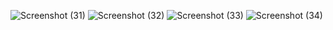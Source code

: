 ![Screenshot (31)](https://user-images.githubusercontent.com/114296841/206891930-97dc6b89-20f5-4dac-a7f5-073caaa4b2f3.png)
![Screenshot (32)](https://user-images.githubusercontent.com/114296841/206891934-e97373c2-5e49-4020-b25b-260173f42039.png)
![Screenshot (33)](https://user-images.githubusercontent.com/114296841/206891936-980c21fa-ccf2-4674-9625-57f5c4933ff8.png)
![Screenshot (34)](https://user-images.githubusercontent.com/114296841/206891937-b64c33b5-f10a-41ae-abaa-490fe669f231.png)
